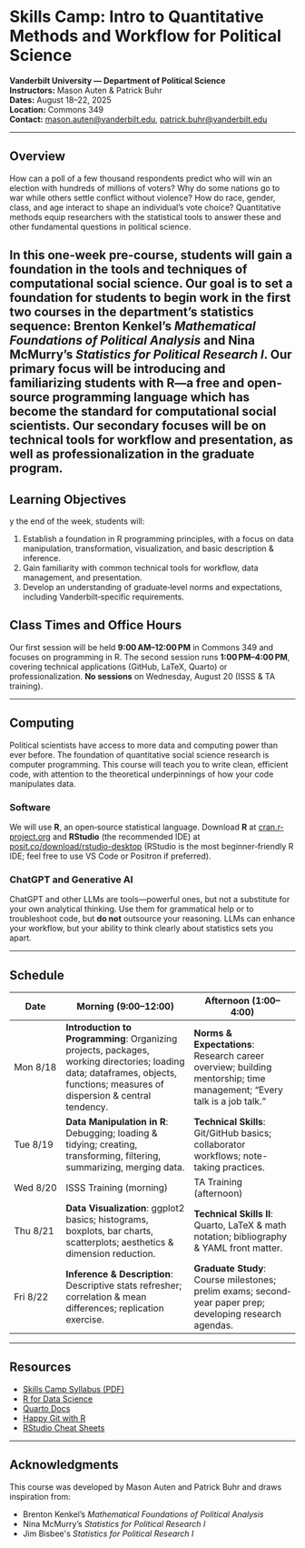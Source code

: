 # Skills Camp: Intro to Quantitative Methods and Workflow for Political Science

**Vanderbilt University — Department of Political Science**\
**Instructors:** Mason Auten & Patrick Buhr\
**Dates:** August 18–22, 2025\
**Location:** Commons 349\
**Contact:** [mason.auten@vanderbilt.edu](mailto\:mason.auten@vanderbilt.edu), [patrick.buhr@vanderbilt.edu](mailto\:patrick.buhr@vanderbilt.edu)

---

## Overview

How can a poll of a few thousand respondents predict who will win an election with hundreds of millions of voters? Why do some nations go to war while others settle conflict without violence? How do race, gender, class, and age interact to shape an individual’s vote choice? Quantitative methods equip researchers with the statistical tools to answer these and other fundamental questions in political science.

In this one-week pre-course, students will gain a foundation in the tools and techniques of computational social science. Our goal is to set a foundation for students to begin work in the first two courses in the department’s statistics sequence: Brenton Kenkel’s *Mathematical Foundations of Political Analysis* and Nina McMurry’s *Statistics for Political Research I*. Our primary focus will be introducing and familiarizing students with **R**—a free and open-source programming language which has become the standard for computational social scientists. Our secondary focuses will be on technical tools for workflow and presentation, as well as professionalization in the graduate program.
---

## Learning Objectives

y the end of the week, students will:

1. Establish a foundation in R programming principles, with a focus on data manipulation, transformation, visualization, and basic description & inference.
2. Gain familiarity with common technical tools for workflow, data management, and presentation.
3. Develop an understanding of graduate‐level norms and expectations, including Vanderbilt‐specific requirements.


## Class Times and Office Hours

Our first session will be held **9:00 AM–12:00 PM** in Commons 349 and focuses on programming in R. The second session runs **1:00 PM–4:00 PM**, covering technical applications (GitHub, LaTeX, Quarto) or professionalization. **No sessions** on Wednesday, August 20 (ISSS & TA training).

---

## Computing

Political scientists have access to more data and computing power than ever before. The foundation of quantitative social science research is computer programming. This course will teach you to write clean, efficient code, with attention to the theoretical underpinnings of how your code manipulates data.

### Software

We will use **R**, an open‐source statistical language. Download **R** at [cran.r-project.org](https://cran.r-project.org) and **RStudio** (the recommended IDE) at [posit.co/download/rstudio-desktop](https://posit.co/download/rstudio-desktop) (RStudio is the most beginner‐friendly R IDE; feel free to use VS Code or Positron if preferred).

### ChatGPT and Generative AI

ChatGPT and other LLMs are tools—powerful ones, but not a substitute for your own analytical thinking. Use them for grammatical help or to troubleshoot code, but **do not** outsource your reasoning. LLMs can enhance your workflow, but your ability to think clearly about statistics sets you apart.

---

## Schedule

| Date     | Morning (9:00–12:00)                                                                                                                                                          | Afternoon (1:00–4:00)                                                                                                 |
| -------- | ----------------------------------------------------------------------------------------------------------------------------------------------------------------------------- | --------------------------------------------------------------------------------------------------------------------- |
| Mon 8/18 | **Introduction to Programming**: Organizing projects, packages, working directories; loading data; dataframes, objects, functions; measures of dispersion & central tendency. | **Norms & Expectations**: Research career overview; building mentorship; time management; “Every talk is a job talk.” |
| Tue 8/19 | **Data Manipulation in R**: Debugging; loading & tidying; creating, transforming, filtering, summarizing, merging data.                                                       | **Technical Skills**: Git/GitHub basics; collaborator workflows; note-taking practices.                               |
| Wed 8/20 | ISSS Training (morning)                                                                                                                                                       | TA Training (afternoon)                                                                                               |
| Thu 8/21 | **Data Visualization**: ggplot2 basics; histograms, boxplots, bar charts, scatterplots; aesthetics & dimension reduction.                                                     | **Technical Skills II**: Quarto, LaTeX & math notation; bibliography & YAML front matter.                             |
| Fri 8/22 | **Inference & Description**: Descriptive stats refresher; correlation & mean differences; replication exercise.                                                               | **Graduate Study**: Course milestones; prelim exams; second‐year paper prep; developing research agendas.             |


---

## Resources

- [Skills Camp Syllabus (PDF)](./syllabus.pdf)
- [R for Data Science](https://r4ds.hadley.nz/)
- [Quarto Docs](https://quarto.org/docs/)
- [Happy Git with R](https://happygitwithr.com/)
- [RStudio Cheat Sheets](https://posit.co/resources/cheatsheets/)

---

## Acknowledgments

This course was developed by Mason Auten and Patrick Buhr and draws inspiration from:

- Brenton Kenkel’s *Mathematical Foundations of Political Analysis*
- Nina McMurry’s *Statistics for Political Research I*
- Jim Bisbee's *Statistics for Political Research I*


